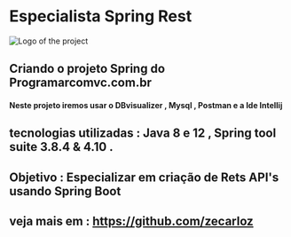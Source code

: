 # Especialista Spring Rest
![Logo of the project](https://encrypted-tbn0.gstatic.com/images?q=tbn:ANd9GcSj_sxUjxvS1BXPRxlPyBPBCOMKPrptNTy7kA&usqp=CAU)
## Criando o projeto Spring do Programarcomvc.com.br
#### Neste projeto iremos usar o DBvisualizer , Mysql , Postman e a Ide Intellij

## tecnologias utilizadas : Java 8 e 12 , Spring tool suite 3.8.4 & 4.10 .

## Objetivo : Especializar em criação de Rets API's usando Spring Boot

## veja mais em : https://github.com/zecarloz
